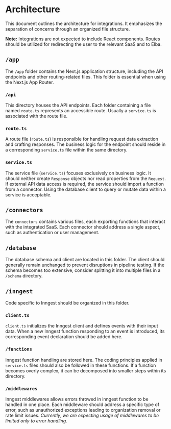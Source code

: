# Architecture

This document outlines the architecture for integrations. It emphasizes the separation of concerns through an organized file structure.

**Note:** Integrations are not expected to include React components. Routes should be utilized for redirecting the user to the relevant SaaS and to Elba.

## `/app`

The `/app` folder contains the Next.js application structure, including the API endpoints and other routing-related files. This folder is essential when using the Next.js App Router.

### `/api`

This directory houses the API endpoints. Each folder containing a file named `route.ts` represents an accessible route. Usually a `service.ts` is associated with the route file.

### `route.ts`

A route file (`route.ts`) is responsible for handling request data extraction and crafting responses. The business logic for the endpoint should reside in a corresponding `service.ts` file within the same directory.

### `service.ts`

The service file (`service.ts`) focuses exclusively on business logic. It should neither create `Response` objects nor read properties from the `Request`. If external API data access is required, the service should import a function from a connector. Using the database client to query or mutate data within a service is acceptable.

## `/connectors`

The `connectors` contains various files, each exporting functions that interact with the integrated SaaS. Each connector should address a single aspect, such as authentication or user management.

## `/database`

The database schema and client are located in this folder. The client should generally remain unchanged to prevent disruptions in pipeline testing. If the schema becomes too extensive, consider splitting it into multiple files in a `/schema` directory.

## `/inngest`

Code specific to Inngest should be organized in this folder.

### `client.ts`

`client.ts` initializes the Inngest client and defines events with their input data. When a new Inngest function responding to an event is introduced, its corresponding event declaration should be added here.

### `/functions`

Inngest function handling are stored here. The coding principles applied in `service.ts` files should also be followed in these functions. If a function becomes overly complex, it can be decomposed into smaller steps within its directory.

### `/middlewares`

Inngest middlewares allows errors throwed in inngest function to be handled in one place. Each middleware should address a specific type of error, such as unauthorized exceptions leading to organization removal or rate limit issues.
_Currently, we are expecting usage of middlewares to be limited only to error handling._

